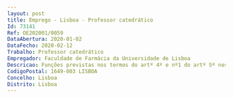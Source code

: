 ```yaml
--- 
layout: post
title: Emprego - Lisboa - Professor catedrático
Id: 73141
Ref: OE202001/0059
DataAbertura: 2020-01-02
DataFecho: 2020-02-12
Trabalho: Professor catedrático
Empregador: Faculdade de Farmácia da Universidade de Lisboa
Descricao: Funções previstas nos termos do artº 4º e nº1 do artº 5º nos termos do ECDU
CodigoPostal: 1649-003 LISBOA
Concelho: Lisboa
Distrito: Lisboa
--- 
```

